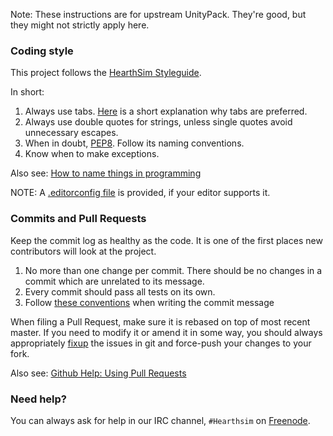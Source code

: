 Note: These instructions are for upstream UnityPack.
They're good, but they might not strictly apply here.

### Coding style

This project follows the [HearthSim Styleguide](https://hearthsim.info/styleguide/).

In short:

1. Always use tabs. [Here](https://leclan.ch/tabs) is a short explanation why tabs are preferred.
2. Always use double quotes for strings, unless single quotes avoid unnecessary escapes.
3. When in doubt, [PEP8](https://www.python.org/dev/peps/pep-0008/). Follow its naming conventions.
4. Know when to make exceptions.

Also see: [How to name things in programming](http://www.slideshare.net/pirhilton/how-to-name-things-the-hardest-problem-in-programming)

NOTE: A [.editorconfig file](http://editorconfig.org/) is provided, if your editor supports it.


### Commits and Pull Requests

Keep the commit log as healthy as the code. It is one of the first places new contributors will look at the project.

1. No more than one change per commit. There should be no changes in a commit which are unrelated to its message.
2. Every commit should pass all tests on its own.
3. Follow [these conventions](http://chris.beams.io/posts/git-commit/) when writing the commit message

When filing a Pull Request, make sure it is rebased on top of most recent master.
If you need to modify it or amend it in some way, you should always appropriately
[fixup](https://help.github.com/articles/about-git-rebase/) the issues in git and force-push your changes to your fork.

Also see: [Github Help: Using Pull Requests](https://help.github.com/articles/using-pull-requests/)


### Need help?

You can always ask for help in our IRC channel, `#Hearthsim` on [Freenode](https://freenode.net/).

